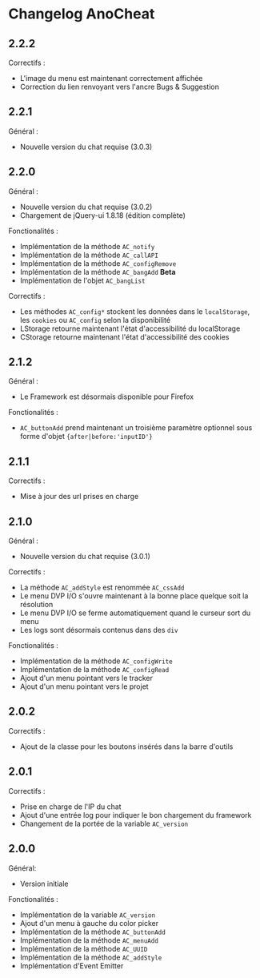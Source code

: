 # Changelog AnoCheat

## 2.2.2

Correctifs :

- L'image du menu est maintenant correctement affichée
- Correction du lien renvoyant vers l'ancre Bugs & Suggestion

## 2.2.1

Général :

- Nouvelle version du chat requise (3.0.3)

## 2.2.0

Général :

- Nouvelle version du chat requise (3.0.2)
- Chargement de jQuery-ui 1.8.18 (édition complète)

Fonctionalités :

- Implémentation de la méthode `AC_notify`
- Implémentation de la méthode `AC_callAPI`
- Implémentation de la méthode `AC_configRemove`
- Implémentation de la méthode `AC_bangAdd` **Beta**
- Implémentation de l'objet `AC_bangList`

Correctifs :

- Les méthodes `AC_config*` stockent les données dans le `localStorage`, les `cookies` ou `AC_config` selon la disponibilité
- LStorage retourne maintenant l'état d'accessibilité du localStorage
- CStorage retourne maintenant l'état d'accessibilité des cookies

## 2.1.2

Général :

- Le Framework est désormais disponible pour Firefox

Fonctionalités :

- `AC_buttonAdd` prend maintenant un troisième paramètre optionnel sous forme d'objet `{after|before:'inputID'}`

## 2.1.1

Correctifs :

- Mise à jour des url prises en charge

## 2.1.0

Général :

- Nouvelle version du chat requise (3.0.1)

Correctifs :

- La méthode `AC_addStyle` est renommée `AC_cssAdd`
- Le menu DVP I/O s'ouvre maintenant à la bonne place quelque soit la résolution
- Le menu DVP I/O se ferme automatiquement quand le curseur sort du menu
- Les logs sont désormais contenus dans des `div`

Fonctionalités :

- Implémentation de la méthode `AC_configWrite`
- Implémentation de la méthode `AC_configRead`
- Ajout d'un menu pointant vers le tracker
- Ajout d'un menu pointant vers le projet

## 2.0.2

Correctifs :

- Ajout de la classe pour les boutons insérés dans la barre d'outils

## 2.0.1

Correctifs :

- Prise en charge de l'IP du chat
- Ajout d'une entrée log pour indiquer le bon chargement du framework
- Changement de la portée de la variable `AC_version`

## 2.0.0

Général: 

- Version initiale

Fonctionalités :

- Implémentation de la variable `AC_version`
- Ajout d'un menu à gauche du color picker
- Implémentation de la méthode `AC_buttonAdd`
- Implémentation de la méthode `AC_menuAdd`
- Implémentation de la méthode `AC_UUID`
- Implémentation de la méthode `AC_addStyle`
- Implémentation d'Event Emitter